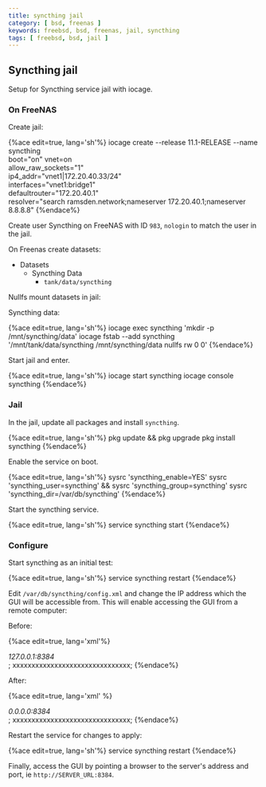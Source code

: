 ```yaml
---
title: syncthing jail
category: [ bsd, freenas ]
keywords: freebsd, bsd, freenas, jail, syncthing
tags: [ freebsd, bsd, jail ]
---
```


## Syncthing jail

Setup for Syncthing service jail with iocage.

### On FreeNAS

Create jail:

{%ace edit=true, lang='sh'%}
iocage create --release 11.1-RELEASE --name syncthing \
          boot="on" vnet=on \
          allow_raw_sockets="1" \
          ip4_addr="vnet1|172.20.40.33/24" \
          interfaces="vnet1:bridge1" \
          defaultrouter="172.20.40.1" \
          resolver="search ramsden.network;nameserver 172.20.40.1;nameserver 8.8.8.8"
{%endace%}

Create user Syncthing on FreeNAS with ID `983`, `nologin` to match the user in the jail.

On Freenas create datasets:

*   Datasets
    *   Syncthing Data
        *   ```tank/data/syncthing```

Nullfs mount datasets in jail:

Syncthing data:

{%ace edit=true, lang='sh'%}
iocage exec syncthing 'mkdir -p /mnt/syncthing/data'
iocage fstab --add syncthing '/mnt/tank/data/syncthing /mnt/syncthing/data nullfs rw 0 0'
{%endace%}

Start jail and enter.

{%ace edit=true, lang='sh'%}
iocage start syncthing
iocage console syncthing
{%endace%}

### Jail

In the jail, update all packages and install ```syncthing```.

{%ace edit=true, lang='sh'%}
pkg update && pkg upgrade
pkg install syncthing
{%endace%}

Enable the service on boot.

{%ace edit=true, lang='sh'%}
sysrc 'syncthing_enable=YES'
sysrc 'syncthing_user=syncthing' && sysrc 'syncthing_group=syncthing'
sysrc 'syncthing_dir=/var/db/syncthing'
{%endace%}

Start the syncthing service.

{%ace edit=true, lang='sh'%}
service syncthing start
{%endace%}

### Configure

Start syncthing as an initial test:


{%ace edit=true, lang='sh'%}
service syncthing restart
{%endace%}

Edit ```/var/db/syncthing/config.xml``` and change the IP address which the GUI will be accessible from. This will enable accessing the GUI from a remote computer:

Before:

{%ace edit=true, lang='xml'%}
<gui enabled="true" tls="false">
 <address>127.0.0.1:8384</address>;
 <apikey>xxxxxxxxxxxxxxxxxxxxxxxxxxxxxxx</apikey>;
</gui>
{%endace%}

After:

{%ace edit=true, lang='xml' %}
<gui enabled="true" tls="false">
 <address>0.0.0.0:8384</address>;
 <apikey>xxxxxxxxxxxxxxxxxxxxxxxxxxxxxxx</apikey>;
</gui>
{%endace%}

Restart the service for changes to apply:

{%ace edit=true, lang='sh'%}
service syncthing restart
{%endace%}

Finally, access the GUI by pointing a browser to the server's address and port, ie ```http://SERVER_URL:8384```.
